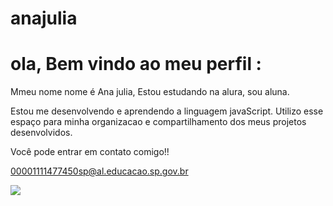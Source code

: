 # anajulia

# ola, Bem vindo ao meu perfil :

Mmeu nome nome é Ana julia,
Estou estudando na alura, sou aluna.

Estou me desenvolvendo e aprendendo a linguagem javaScript.
Utilizo esse espaço para minha organizacao e compartilhamento dos meus projetos desenvolvidos.

Você pode entrar em contato comigo!!

00001111477450sp@al.educacao.sp.gov.br

![](https://i.giphy.com/media/v1.Y2lkPTc5MGI3NjExMzB4eHk1cWJwbTFla3Nsb3E3N2JxN3hwODdpc3p3czlzOWR3cnhoeiZlcD12MV9pbnRlcm5hbF9naWZfYnlfaWQmY3Q9cw/4NC3C27zzsOLC/giphy.gif)
